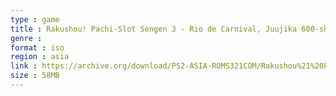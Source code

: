 ```yaml
---
type : game
title : Rakushou! Pachi-Slot Sengen 3 - Rio de Carnival, Juujika 600-shiki (Japan)
genre : 
format : iso
region : asia
link : https://archive.org/download/PS2-ASIA-ROMS321COM/Rakushou%21%20Pachi-Slot%20Sengen%203%20-%20Rio%20de%20Carnival%2C%20Juujika%20600-shiki%20%28Japan%29.7z
size : 58MB
---
```


